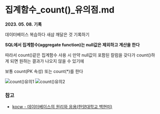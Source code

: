 # 집계함수_count()_유의점.md

**2023. 05. 08. 기록**

데이터베이스 복습하다 새삼 깨달은 것 기록하기

**SQL에서 집계함수(aggregate function)는 null값은 제외하고 계산을 한다**

따라서 count()같은 집계함수 사용 시 만약 null값이 포함된 칼럼을 갖다가 count()하게 되면 원하는 결과가 나오지 않을 수 있기에

보통 count(PK 속성) 또는 count(\*)를 한다

![count()유의1](https://user-images.githubusercontent.com/18097984/236709347-ed8ba801-bcbd-4959-8b0f-80c3701f10d2.jpg)
![count()유의2](https://user-images.githubusercontent.com/18097984/236709351-260ea9ed-9465-45ab-a221-344cbce5099d.jpg)

### 참고
* [kocw - 데이터베이스의 원리와 응용(한양대학교 백현미)](http://www.kocw.net/home/search/kemView.do?kemId=1163794)
